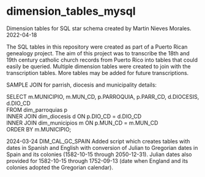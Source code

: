 # dimension_tables_mysql
Dimension tables for SQL star schema created by Martin Nieves Morales. 
2022-04-18

The SQL tables in this repository were created as part of a Puerto Rican genealogy project. The aim of this project was to transcribe the 18th and 19th century catholic church records from Puerto Rico into tables that could easily be queried. Multiple dimension tables were created to join with the transcription tables. More tables may be added for future transcriptions. 


SAMPLE JOIN for parrish, diocesis and municipality details:

SELECT 
    m.MUNICIPIO,
    m.MUN_CD, 
    p.PARROQUIA, 
    p.PARR_CD,
    d.DIOCESIS,
    d.DIO_CD </br> 
FROM dim_parroquias p </br>
INNER JOIN dim_diocesis d ON p.DIO_CD = d.DIO_CD </br>
INNER JOIN dim_municipios m	ON p.MUN_CD = m.MUN_CD </br>
ORDER BY m.MUNICIPIO;


2024-03-24
DIM_CAL_GC_SPAIN
Added script which creates tables with dates in Spanish and English with conversion of Julian to Gregorian dates in Spain and its colonies (1582-10-15 through 2050-12-31). 
Julian dates also provided for 1582-10-15 through 1752-09-13 (date when England and its colonies adopted the Gregorian calendar).
